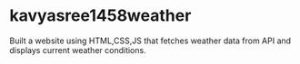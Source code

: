 # kavyasree1458weather
Built a website using HTML,CSS,JS that fetches weather data from API and displays current weather conditions.
